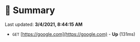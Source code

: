 # 📖 Summary
Last updated: **3/4/2021, 8:44:15 AM**

- `GET` [https://google.com](https://google.com) - **Up** (131ms)
